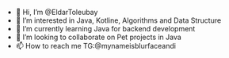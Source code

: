 - 👋 Hi, I’m @EldarToleubay
- 👀 I’m interested in Java, Kotline, Algorithms and Data Structure
- 🌱 I’m currently learning Java for backend development
- 💞️ I’m looking to collaborate on Pet projects in Java
- 📫 How to reach me TG:@mynameisblurfaceandi

<!---
EldarToleubay/EldarToleubay is a ✨ special ✨ repository because its `README.md` (this file) appears on your GitHub profile.
You can click the Preview link to take a look at your changes.
--->
